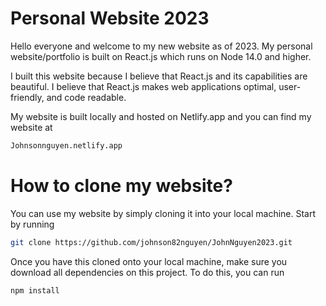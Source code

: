 # Personal Website 2023

Hello everyone and welcome to my new website as of 2023. My personal website/portfolio is built on React.js which runs on Node 14.0 and higher.

I built this website because I believe that React.js and its capabilities are beautiful. I believe that React.js makes web applications optimal, user-friendly, and code readable.

My website is built locally and hosted on Netlify.app and you can find my website at 

```bash
Johnsonnguyen.netlify.app
```


# How to clone my website?

You can use my website by simply cloning it into your local machine. Start by running 


```bash
git clone https://github.com/johnson82nguyen/JohnNguyen2023.git
```

Once you have this cloned onto your local machine, make sure you download all dependencies on this project. To do this, you can run


```bash
npm install
```




